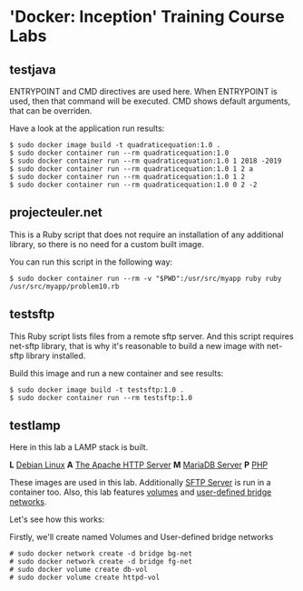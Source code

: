 # 'Docker: Inception' Training Course Labs

## testjava
ENTRYPOINT and CMD directives are used here.
When ENTRYPOINT is used, then that command will be executed.
CMD shows default arguments, that can be overriden.

Have a look at the application run results:
```shell extension
$ sudo docker image build -t quadraticequation:1.0 .
$ sudo docker container run --rm quadraticequation:1.0
$ sudo docker container run --rm quadraticequation:1.0 1 2018 -2019
$ sudo docker container run --rm quadraticequation:1.0 1 2 a
$ sudo docker container run --rm quadraticequation:1.0 1 2
$ sudo docker container run --rm quadraticequation:1.0 0 2 -2
```

## projecteuler.net
This is a Ruby script that does not require an installation of any additional library, so there is no need for a custom built image.

You can run this script in the following way:
```shell extension
$ sudo docker container run --rm -v "$PWD":/usr/src/myapp ruby ruby /usr/src/myapp/problem10.rb
```

## testsftp
This Ruby script lists files from a remote sftp server. And this script requires net-sftp library, that is why it's reasonable to build a new image with net-sftp library installed.

Build this image and run a new container and see results:
```shell extension
$ sudo docker image build -t testsftp:1.0 .
$ sudo docker container run --rm testsftp:1.0
```

## testlamp
Here in this lab a LAMP stack is built. 

**L**	[Debian Linux](https://store.docker.com/images/debian)
**A**	[The Apache HTTP Server](https://store.docker.com/images/httpd) 
**M**	[MariaDB Server](https://store.docker.com/images/mariadb) 
**P**	[PHP](https://store.docker.com/images/php) 

These images are used in this lab. Additionally [SFTP Server](https://store.docker.com/community/images/atmoz/sftp) is run in a container too. Also, this lab features [volumes](https://docs.docker.com/storage/volumes/) and [user-defined bridge networks](https://docs.docker.com/network/bridge/).

Let's see how this works:

Firstly, we'll create named Volumes and User-defined bridge networks
```shell extension
# sudo docker network create -d bridge bg-net
# sudo docker network create -d bridge fg-net
# sudo docker volume create db-vol
# sudo docker volume create httpd-vol
```

